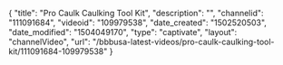 {
    "title": "Pro Caulk Caulking Tool Kit",
    "description": "",
    "channelid": "111091684",
    "videoid": "109979538",
    "date_created": "1502520503",
    "date_modified": "1504049170",
    "type": "captivate",
    "layout": "channelVideo",
    "url": "\/bbbusa-latest-videos\/pro-caulk-caulking-tool-kit\/111091684-109979538"
}